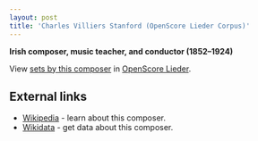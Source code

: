 ```yaml
---
layout: post
title: 'Charles Villiers Stanford (OpenScore Lieder Corpus)'
---
```


__Irish composer, music teacher, and conductor (1852–1924)__

View [sets by this composer] in [OpenScore Lieder].

[sets by this composer]: https://musescore.com/openscore-lieder-corpus/sets?order=title&text=Stanford,+Charles
[OpenScore Lieder]: https://musescore.com/openscore-lieder-corpus

## External links

- [Wikipedia] - learn about this composer.
- [Wikidata] - get data about this composer.

[Wikipedia]: https://en.wikipedia.org/wiki/Charles_Villiers_Stanford
[Wikidata]: https://www.wikidata.org/wiki/Q368264
